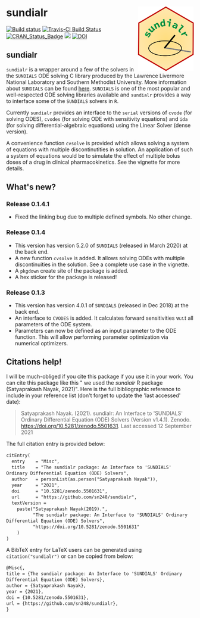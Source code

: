 # sundialr <img src="man/figures/sundialr_hex_image.png" align="right" alt="" width="150" />

<!-- badges: start -->

[![Build status](https://ci.appveyor.com/api/projects/status/3mp1p26lpqp16t3d?svg=true)](https://ci.appveyor.com/project/sn248/sundialr)    [![Travis-CI Build Status](https://travis-ci.org/sn248/sundialr.svg?branch=master)](https://travis-ci.org/sn248/sundialr)   [![CRAN_Status_Badge](http://www.r-pkg.org/badges/version/sundialr)](https://cran.r-project.org/package=sundialr) 
[![](https://cranlogs.r-pkg.org/badges/grand-total/sundialr)]( https://CRAN.R-project.org/package=sundialr)
[![DOI](https://zenodo.org/badge/60889710.svg)](https://zenodo.org/badge/latestdoi/60889710)

<!-- badges: end -->

## sundialr

`sundialr` is a wrapper around a few of the solvers in the `SUNDIALS` ODE solving C library produced by the Lawrence Livermore National Laboratory and Southern Methodist University. More
information about `SUNDIALS` can be found [here](https://computing.llnl.gov/projects/sundials).
`SUNDIALS` is one of the most popular and well-respected ODE solving libraries available and 
`sundialr` provides a way to interface some of the `SUNDIALS` solvers in `R`. 

Currently `sundialr` provides an interface to the `serial` versions of `cvode` (for solving ODES), `cvodes` (for solving ODE with sensitivity equations) and `ida` (for solving differential-algebraic equations) using the Linear Solver (dense version).

A convenience function `cvsolve` is provided which allows solving a system of equations with
multiple discontinutities in solution. An application of such a system of equations would be 
to simulate the effect of multiple bolus doses of a drug in clinical pharmacokinetics. See the 
vignette for more details.

## What's new?
### Release 0.1.4.1
+ Fixed the linking bug due to multiple defined symbols. No other change.

### Release 0.1.4
+ This version has version 5.2.0 of `SUNDIALS` (released in March 2020) at the back end.
+ A new function `cvsolve` is added. It allows solving ODEs with multiple discontinuities in the solution. See a complete use case in the vignette.
+ A `pkgdown` create site of the package is added.
+ A hex sticker for the package is released!

### Release 0.1.3 
+ This version has version 4.0.1 of `SUNDIALS` (released in Dec 2018) at the back end.
+ An interface to `CVODES` is added. It calculates forward sensitivities w.r.t all parameters of the ODE system.
+ Parameters can now be defined as an input parameter to the ODE function. This will allow performing parameter optimization via numerical optimizers.

## Citations help! 

I will be much-obliged if you cite this package if you use it in your work. You can cite this package like this " we used the _sundialr_ R package (Satyaprakash Nayak, 2021)". Here is the full bibliographic reference to include in your reference list (don't forget to update the 'last accessed' date):

> Satyaprakash Nayak. (2021). sundialr: An Interface to 'SUNDIALS' Ordinary Differential Equation (ODE) Solvers (Version v1.4.1). Zenodo. https://doi.org/10.5281/zenodo.5501631. Last accessed 12 September 2021

The full citation entry is provided below:

    citEntry(
      entry    = "Misc",
      title    = "The sundialr package: An Interface to 'SUNDIALS' Ordinary Differential Equation (ODE) Solvers",
      author   = personList(as.person("Satyaprakash Nayak")),
      year     = "2021",
      doi      = "10.5281/zenodo.5501631",
      url      = "https://github.com/sn248/sundialr",
      textVersion =
        paste("Satyaprakash Nayak(2019).",
              "The sundialr package: An Interface to 'SUNDIALS' Ordinary Differential Equation (ODE) Solvers",
              "https://doi.org/10.5281/zenodo.5501631"
        )
    )

A BibTeX entry for LaTeX users can be generated using `citation("sundialr")` or can be copied from below:

    @Misc{,
    title = {The sundialr package: An Interface to 'SUNDIALS' Ordinary Differential Equation (ODE) Solvers},
    author = {Satyaprakash Nayak},
    year = {2021},
    doi = {10.5281/zenodo.5501631},
    url = {https://github.com/sn248/sundialr},
    }

